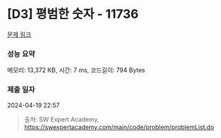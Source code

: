 # [D3] 평범한 숫자 - 11736 

[문제 링크](https://swexpertacademy.com/main/code/problem/problemDetail.do?contestProbId=AXhh-H-KwUcDFARQ) 

### 성능 요약

메모리: 13,372 KB, 시간: 7 ms, 코드길이: 794 Bytes

### 제출 일자

2024-04-19 22:57



> 출처: SW Expert Academy, https://swexpertacademy.com/main/code/problem/problemList.do